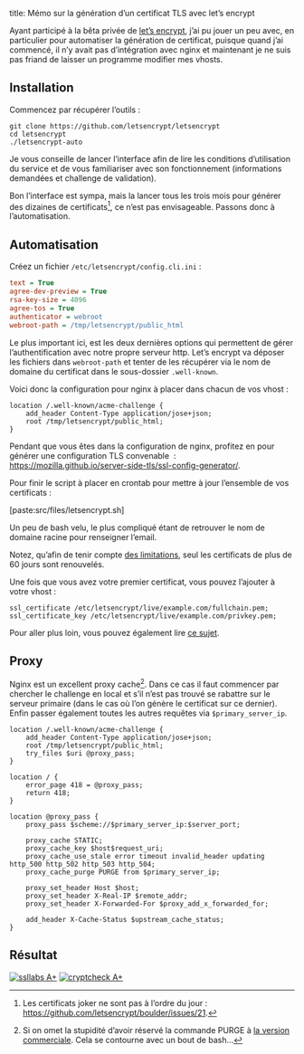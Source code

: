 title: Mémo sur la génération d’un certificat TLS avec let’s encrypt

Ayant participé à la bêta privée de [let’s encrypt](https://letsencrypt.org/),
j’ai pu jouer un peu avec, en particulier pour automatiser la génération de
certificat, puisque quand j’ai commencé, il n’y avait pas d’intégration avec
nginx et maintenant je ne suis pas friand de laisser un programme modifier mes
vhosts.

## Installation

Commencez par récupérer l’outils :

```
git clone https://github.com/letsencrypt/letsencrypt
cd letsencrypt
./letsencrypt-auto
```

Je vous conseille de lancer l’interface afin de lire les conditions
d’utilisation du service et de vous familiariser avec son fonctionnement
(informations demandées et challenge de validation).

Bon l’interface est sympa, mais la lancer tous les trois mois pour générer des
dizaines de certificats[^1], ce n’est pas envisageable. Passons donc à
l’automatisation.

## Automatisation

Créez un fichier `/etc/letsencrypt/config.cli.ini` :

```ini
text = True
agree-dev-preview = True
rsa-key-size = 4096
agree-tos = True
authenticator = webroot
webroot-path = /tmp/letsencrypt/public_html
```

Le plus important ici, est les deux dernières options qui permettent de gérer
l’authentification avec notre propre serveur http. Let’s encrypt va déposer les
fichiers dans `webroot-path` et tenter de les récupérer via le nom de domaine du
certificat dans le sous-dossier `.well-known`.

Voici donc la configuration pour nginx à placer dans chacun de vos vhost :

```nginx
location /.well-known/acme-challenge {
    add_header Content-Type application/jose+json;
    root /tmp/letsencrypt/public_html;
}
```

Pendant que vous êtes dans la configuration de nginx, profitez en pour générer
une configuration TLS convenable  :
<https://mozilla.github.io/server-side-tls/ssl-config-generator/>.

Pour finir le script à placer en crontab pour mettre à jour l’ensemble de vos
certificats :

[paste:src/files/letsencrypt.sh]

Un peu de bash velu, le plus compliqué étant de retrouver le nom de domaine
racine pour renseigner l’email.

Notez, qu’afin de tenir compte [des
limitations](https://community.letsencrypt.org/t/rate-limits-for-lets-encrypt/6769),
seul les certificats de plus de 60 jours sont renouvelés.

Une fois que vous avez votre premier certificat, vous pouvez l’ajouter à votre
vhost :

```nginx
ssl_certificate /etc/letsencrypt/live/example.com/fullchain.pem;
ssl_certificate_key /etc/letsencrypt/live/example.com/privkey.pem;
```

Pour aller plus loin, vous pouvez également lire [ce
sujet](https://community.letsencrypt.org/t/howto-a-with-all-100-s-on-ssl-labs-test-using-apache2-4-read-warnings/2436).

## Proxy

Nginx est un excellent proxy cache[^2]. Dans ce cas il faut commencer par
chercher le challenge en local et s’il n’est pas trouvé se rabattre sur le
serveur primaire (dans le cas où l’on génère le certificat sur ce dernier).
Enfin passer également toutes les autres requêtes via `$primary_server_ip`.

```nginx
location /.well-known/acme-challenge {
    add_header Content-Type application/jose+json;
    root /tmp/letsencrypt/public_html;
    try_files $uri @proxy_pass;
}

location / {
    error_page 418 = @proxy_pass;
    return 418;
}

location @proxy_pass {
    proxy_pass $scheme://$primary_server_ip:$server_port;

    proxy_cache STATIC;
    proxy_cache_key $host$request_uri;
    proxy_cache_use_stale error timeout invalid_header updating http_500 http_502 http_503 http_504;
    proxy_cache_purge PURGE from $primary_server_ip;

    proxy_set_header Host $host;
    proxy_set_header X-Real-IP $remote_addr;
    proxy_set_header X-Forwarded-For $proxy_add_x_forwarded_for;

    add_header X-Cache-Status $upstream_cache_status;
}
```

## Résultat

[![ssllabs A+](|filename|/images/letsencrypt/ssllabs.png)](https://tls.imirhil.fr/https/sanpi.homecomputing.fr)
[![cryptcheck A+](|filename|/images/letsencrypt/cryptcheck.png)](https://www.ssllabs.com/ssltest/analyze.html?d=sanpi.homecomputing.fr)

[^1]: Les certificats joker ne sont pas à l’ordre du jour :
  <https://github.com/letsencrypt/boulder/issues/21>.
[^2]: Si on omet la stupidité d’avoir réservé la commande PURGE à [la version
  commerciale](http://nginx.org/en/docs/http/ngx_http_proxy_module.html#proxy_cache_purge).
  Cela se contourne avec un bout de bash…
